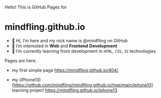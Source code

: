 Hello! This is GitHub Pages for
# mindfling.github.io


- 👋 Hi, I’m here and my nick name is @mindfling on GitHub
- 👀 I’m interested in **Web** and **Frontend** **Development**
- 🌱 I’m currently learning front development in `HTML`, `CSS`, `JS` technologies
<!-- - 💞️ I’m looking to collaborate on ... -->
<!-- - 📫 How to reach me here ... -->

<!---
mindfling/mindfling is a ✨ special ✨ repository because its `README.md` (this file) appears on your GitHub profile.
You can click the Preview link to take a look at your changes.
--->


Pages are here:
- my first simple page https://mindfling.github.io/404/

- my (iPhone13)[https://github.com/mindfling/mindfling.github.io/tree/main/iphone13] learning project https://mindfling.github.io/iphone13
